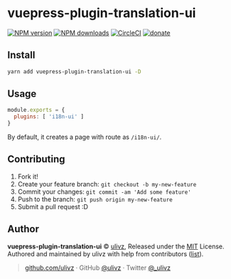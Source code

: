 # vuepress-plugin-translation-ui

[![NPM version](https://img.shields.io/npm/v/vuepress-plugin-translation-ui.svg?style=flat)](https://npmjs.com/package/vuepress-plugin-translation-ui) [![NPM downloads](https://img.shields.io/npm/dm/vuepress-plugin-translation-ui.svg?style=flat)](https://npmjs.com/package/vuepress-plugin-translation-ui) [![CircleCI](https://circleci.com/gh/ULIVZ/vuepress-plugin-translation-ui/tree/master.svg?style=shield)](https://circleci.com/gh/ULIVZ/vuepress-plugin-translation-ui/tree/master)  [![donate](https://img.shields.io/badge/$-donate-ff69b4.svg?maxAge=2592000&style=flat)](https://github.com/ULIVZ/donate)

## Install

```bash
yarn add vuepress-plugin-translation-ui -D
```

## Usage


``` js
module.exports = {
  plugins: [ 'i18n-ui' ]
}
```

By default, it creates a page with route as `/i18n-ui/`.

## Contributing

1. Fork it!
2. Create your feature branch: `git checkout -b my-new-feature`
3. Commit your changes: `git commit -am 'Add some feature'`
4. Push to the branch: `git push origin my-new-feature`
5. Submit a pull request :D

## Author

**vuepress-plugin-translation-ui** © [ulivz](https://github.com/ULIVZ), Released under the [MIT](./LICENSE) License.<br>
Authored and maintained by ulivz with help from contributors ([list](https://github.com/ULIVZ/vuepress-plugin-translation-ui/contributors)).

> [github.com/ulivz](https://github.com/ulivz) · GitHub [@ulivz](https://github.com/ULIVZ) · Twitter [@_ulivz](https://twitter.com/_ulivz)
